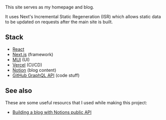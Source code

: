 This site serves as my homepage and blog.

It uses Next's Incremental Static Regeneration (ISR) which allows static data to be updated on requests after the main site is built.

## Stack
* [React](https://reactjs.org/)
* [Next.js](https://nextjs.org/) (framework)
* [MUI](https://mui.com/) (UI)
* [Vercel](https://vercel.com/) (CI/CD)
* [Notion](https://developers.notion.com/) (blog content)
* [GitHub GraphQL API](https://docs.github.com/graphql) (code stuff)

## See also
These are some useful resourcs that I used while making this project:
* [Building a blog with Notions public API](https://samuelkraft.com/blog/building-a-notion-blog-with-public-api)